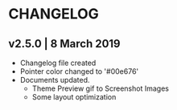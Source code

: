 # CHANGELOG

## v2.5.0 | 8 March 2019

- Changelog file created
- Pointer color changed to '#00e676'
- Documents updated.
  - Theme Preview gif to Screenshot Images
  - Some layout optimization
